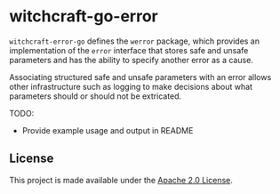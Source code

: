 witchcraft-go-error
===================
`witchcraft-error-go` defines the `werror` package, which provides an implementation of the `error` interface that
stores safe and unsafe parameters and has the ability to specify another error as a cause.

Associating structured safe and unsafe parameters with an error allows other infrastructure such as logging to make
decisions about what parameters should or should not be extricated.

TODO:
* Provide example usage and output in README

License
-------
This project is made available under the [Apache 2.0 License](http://www.apache.org/licenses/LICENSE-2.0).
